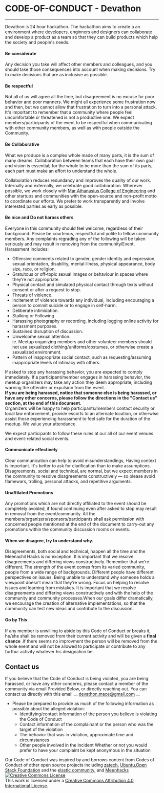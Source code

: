 # CODE-OF-CONDUCT - Devathon
---------------------------------------
Devathon is 24 hour hackathon. The hackathon aims to create a an environment where developers, enginners and designers can collaborate and develop a product as a team  so that they can build products which help the society and people's needs.

#### Be considerate
Any decision you take will affect other members and colleagues, and you should take those consequences into account when making decisions. Try to make decisions that are as inclusive as possible.
#### Be respectful
Not all of us will agree all the time, but disagreement is no excuse for poor behavior and poor manners. We might all experience some frustration now and then, but we cannot allow that frustration to turn into a personal attack. It's important to remember that a community where people feel uncomfortable or threatened is not a productive one. We expect members/participants of the event to be respectful when communicating with other community members, as well as with people outside the Community.
#### Be Collaborative
What we produce is a complex whole made of many parts, it is the sum of many dreams. Collaboration between teams that each have their own goal and vision is essential; for the whole to be more than the sum of its parts, each part must make an effort to understand the whole.  

Collaboration reduces redundancy and improves the quality of our work. Internally and externally, we celebrate good collaboration. Wherever possible, we work closely with [Mar Athanasius College of Engineering](http:/mace.ac.in/) and other startups and communities with the open-source and non-profit motto to coordinate our efforts. We prefer to work transparently and involve interested parties as early as possible.
#### Be nice and Do not harass others  
Everyone in this community should feel welcome, regardless of their background. Please be courteous, respectful and polite to fellow community members. Any complaints regrading any of the following will be taken seriously and may result in removing from the community/Event.  
Harassment includes:
- Offensive comments related to gender, gender identity and expression, sexual orientation, disability, mental illness,  physical appearance, body size, race, or religion.
- Gratuitous or off-topic sexual images or behaviour in spaces where they’re not appropriate.
- Physical contact and simulated physical contact through texts without consent or after a request to stop.
- Threats of violence.
- Incitement of violence towards any individual, including encouraging a person to commit suicide or to engage in self-harm.
- Deliberate intimidation.
- Stalking or Following.
- Harassing photography or recording, including logging online activity for harassment purposes.
- Sustained disruption of discussion.
- Unwelcome sexual attention.  
ie. Meetup organizing members and other volunteer members should not use sexualized clothing/uniforms/costumes, or otherwise create a sexualized environment.
- Pattern of inappropriate social contact, such as requesting/assuming inappropriate levels of intimacy with others.

If asked to stop any harassing behavior, you are expected to comply immediately. If a participant/member engages in harassing behavior, the meetup organizers may take any action they deem appropriate, including warning the offender or expulsion from the event.  
**If you are being harassed, notice that someone else is being harassed, or have any other concerns, please follow the directions in the "Contact us" section, at the end of this document.**  
Organizers will be happy to help participants/members contact security or local law enforcement, provide escorts to an alternate location, or otherwise assist those experiencing harassment to feel safe for the duration of the meetup. We value your attendance.  

We expect participants to follow these rules at our all of our event venues and event-related social events.  
#### Communicate effectively
Clear communication can help to avoid misunderstandings, Having context is important. It's better to ask for clarification than to make assumptions. Disagreements, social and technical, are normal, but we expect members in the community to resolve disagreements constructively — so please avoid flamewars, trolling, personal attacks, and repetitive arguments.
#### Unaffilated Promotions
Any promotions which are not directly affiliated to the event should be completely avoided, if found continuing even after asked to stop may result in removal from the event/community. All the members/organizers/sponsors/participants shall ask permission with  concerned people mentioned at the end of the document to carry-out any promotions within the community discussion rooms or events.
#### When we disagree, try to understand why.
Disagreements, both social and technical, happen all the time and the Meenachil Hacks is no exception. It is important that we resolve disagreements and differing views constructively. Remember that we’re different. The strength of the event comes from its varied community, people from a wide range of backgrounds. Different people have different perspectives on issues. Being unable to understand why someone holds a viewpoint doesn’t mean that they’re wrong. Focus on helping to resolve issues and learning from mistakes. It is important that we resolve disagreements and differing views constructively and with the help of the community and community processes.When our goals differ dramatically, we encourage the creation of alternative implementations, so that the community can test new ideas and contribute to the discussion.
#### Go by This
If any member is unwilling to abide by this Code of Conduct or breaks it, he/she shall be removed from their current activity and will be given a **final chance** .If there seems no improvment the person will be removed from the whole event and will not be allowed to participate or contribute to any furthur activity whatever his designation be.
## Contact us
If you believe that the  Code of Conduct is being violated, you are being harassed, or have any other concerns, please contact a member of the community via email Provided Below, or directly reaching out.
You can contact us directly with this email __ devathon.mace@gmail.com __ 

 - Please be prepared to provide as much of the following information as possible about the alleged violation:
    - Identifying/contact information of the person you believe is violating the Code of Conduct
    - Contact information of the complainant or the person who was the target of the violation
    - The behavior that was in violation, approximate time and circumstances
    - Other people involved in the incident Whether or not you would prefer to have your complaint be kept anonymous in the situation

Our Code of Conduct was inspired by and borrows content from Codes of Conduct of other open source projects including [zatech](https://github.com/zatech/code-of-conduct), [Ubuntu](https://www.ubuntu.com/community/code-of-conduct),[Open Stack Foundation](https://www.openstack.org/legal/community-code-of-conduct) and the [elastic community.](https://www.elastic.co/community/codeofconduct) and [Meenhacks](https://meenhacks.github.io)
<a rel="license" href="http://creativecommons.org/licenses/by/4.0/"><img alt="Creative Commons License" style="border-width:0" src="https://i.creativecommons.org/l/by/4.0/88x31.png" /></a><br />This work is licensed under a <a rel="license" href="http://creativecommons.org/licenses/by/4.0/">Creative Commons Attribution 4.0 International License</a>.
